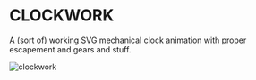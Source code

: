 ﻿# CLOCKWORK
A (sort of) working SVG mechanical clock animation with proper escapement and gears and stuff.

![clockwork](https://github.com/cilliemalan/clockwork/clockwork.svg "Clockwork")